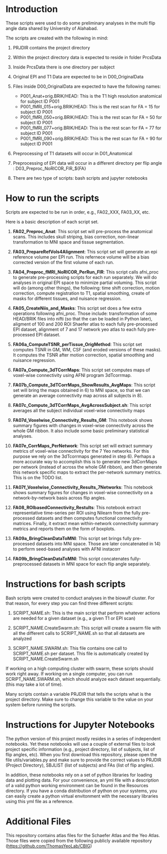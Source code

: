 
# Introduction

These scripts were used to do some preliminary analyses in the multi flip angle data shared by University of Alahabad.

The scripts are created with the following in mind:

1) PRJDIR contains the project directory

2) Within the project directory data is expected to reside in folder PrcsData

3) Inside PrcsData there is one directory per subject

4) Original EPI and T1 Data are expected to be in D00_OriginalData

5) Files inside D00_OriginalData are expected to have the following names:
	* P001_Anat+orig.BRIK/HEAD: This is the T1 high resolution anatomical for subject ID P001
	* P001_fMRI_015+orig.BRIK/HEAD: This is the rest scan for FA = 15 for subject ID P001
	* P001_fMRI_050+orig.BRIK/HEAD: This is the rest scan for FA = 50 for subject ID P001
	* P001_fMRI_077+orig.BRIK/HEAD: This is the rest scan for FA = 77 for subject ID P001
	* P001_fMRI_090+orig.BRIK/HEAD: This is the rest scan for FA = 90 for subject ID P001

6) Preprocessing of T1 datasets will occur in D01_Anatomical

7) Preprocessing of EPI data will occur in a different directory per flip angle : D03_Preproc_NoRICOR_FIR_${FA}

8) There are two type of scripts: bash scripts and jupyter notebooks

# How to run the scripts

Scripts are expected to be run in order, e.g., FA02_XXX, FA03_XX, etc.

Here is a basic description of each script set.

1) **FA02_Preproc_Anat**: This script set will pre-process the anatomical scans. This includes skull striping, bias correction, non-linear transformation to MNI space and tissue segmentation.

2) **FA03_PrepareRefVols4Alignment**: This script set will generate an epi reference volume per EPI run. This refernece volume will be a bias corrected version of the first volume of each run.

3) **FA04_Preproc_fMRI_NoRICOR_PerRun_FIR**: This script calls afni_proc to generate pre-processing scripts for each run separately. We will do analyses in original EPI space to minimize partial voluming. This script will do (among other things), the following: time shift correction, motion correction, compute registration to T1, spatial smoothing, create of masks for different tissues, and nuisance regression.

4) **FA05_CreateNiis_and_Masks**: This script set does a few extra operations following afni_proc. Those include: transformation of some HEAD/BRIK files into nifti (so that the can be loaded in Python later), aligment of 100 and 200 ROI Shaefer atlas to each fully pre-processed EPI dataset, alignment of 7 and 17 network yeo atlas to each fully pre-processed EPI dataset.

5) **FA06a_ComputeTSNR_perTissue_OrigMethod**: This script set computes TSNR in GM, WM, CSF (and eroded versions of these masks). It computes the TSNR after motion correction, spatial smoothing and nuisance regression.
  
6) **FA07a_Compute_3dTCorrMaps**: This script set computes maps of voxel-wise connectivity using AFNI program 3dTcorrmap.

7) **FA07b_Compute_3dTCorrMaps_ShowResults_AvgMaps**: This script set will bring the maps obtained in 6) to MNI space, so that we can generate an average connectivity map across all subjects in 8).

8) **FA07c_Compute_3dTCorrMaps_AvgAcrossSubject.sh**: This script averages all the subject individual voxel-wise connectivity maps

9) **FA07d_Voxelwise_Connectivity_Results_GM**: This notebook shows summary figures with changes in voxel-wise connectivity across the whole GM ribbon. It also include some basic preliminary statistical analyses.

10) **FA07e_CorrMaps_PerNetwork**: This script set will extract summary metrics of voxel-wise connectivity for the 7 Yeo networks. For this purpose we rely on the 3dTcorrmaps generated in step 6). Perhaps a more accurate way to accomplish this is to generate new 3dCorrMaps per network (instead of across the whole GM ribbon), and then generate this network specific maps to extract the per-network summary metrics. This is on the TODO list.

11) **FA07f_Voxelwise_Connectivity_Results_7Networks**: This notebook shows summary figures for changes in voxel-wise connectivity on a network-by-network basis across flip angles.

12) **FA08_ROIbasedConnectivity_Restults**: This notebook extract representative time-series per ROI using Nilearn from the fully pre-processed datasets and then computes functional connectivity matrices. Finally, it extract mean within-network connectivity summary metrics and reports them on the form of boxplots.

13) **FA09a_BringCleanDataToMNI**: This script set brings fully pre-processed datasets into MNI space. Those are later concatenated in 14) to perform seed-based analyses with AFNI instacorr

14) **FA09b_BringCleanDataToMNI**: This script concatenates fully-preprocessed datasets in MNI space for each flip angle separately.

# Instructions for bash scripts

Bash scripts were created to conduct analyses in the biowulf cluster. For that reason, for every step you can find three different scripts:

1) SCRIPT_NAME.sh: This is the main script that perform whatever actions are needed for a given dataset (e.g., a given T1 or EPI scan)

2) SCRIPT_NAME.CreateSwarm.sh: This script will create a swarm file with all the different calls to SCRIPT_NAME.sh so that all datasets are analyzed

3) SCRIPT_NAME.SWARM.sh: This file contains one call to SCRIPT_NAME.sh per dataset. This file is automatically created by SCRIPT_NAME.CreateSwarm.sh

If working on a high computing cluster with swarm, these scripts should work right away. If working on a single computer, you can run SCRIPT_NAME.SWARM.sh, which should analyze each dataset sequentially. (this may take a lot of time).

Many scripts contain a variable PRJDIR that tells the scripts what is the project directory. Make sure to change this variable to the value on your system before running the scripts.
 
# Instructions for Jupyter Notebooks

The python version of this project mostly resides in a series of independent notebooks. Yet these notebooks will use a couple of external files to look project specific information (e.g., project directory, list of subjects, list of flip angles, etc). When you first download this repository, please open the file utils/variables.py and make sure to provide the correct values to PRJDIR (Project Directory), SBJLIST (list of subjects) and FAs (list of flip angles).

In addition, these notebooks rely on a set of python libraries for loading data and plotting data. For your convenience, an yml file with a description of a valid python working environment can be found in the Resources directory. If you have a conda distribution of python on your systems, you can easily create a python virtual envitonment with the necessary libraries using this yml file as a reference.

# Additional Files

This repository contains atlas files for the Schaefer Atlas and the Yeo Atlas. Those files were copied from the following publicly available repository (https://github.com/ThomasYeoLab/CBIG)
